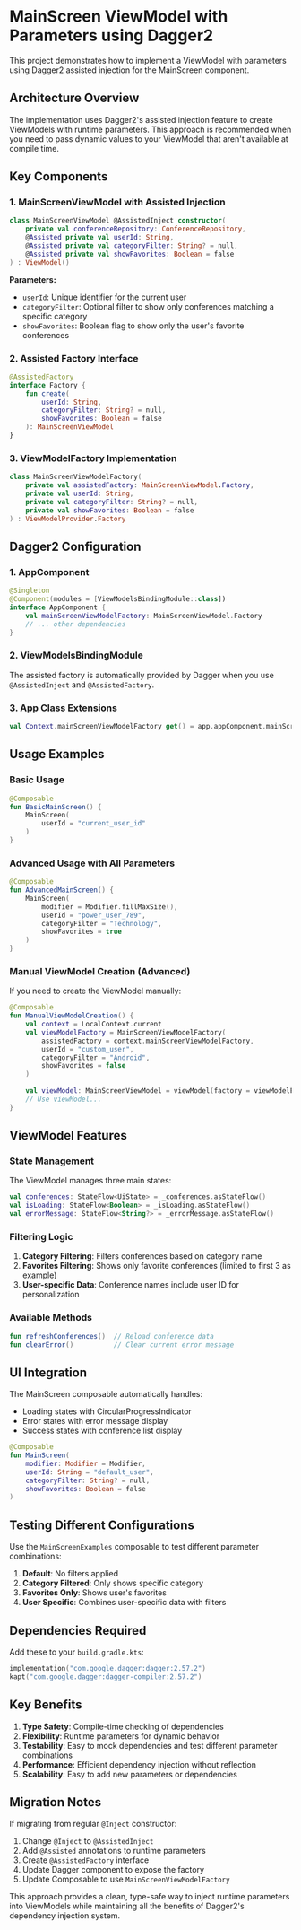 # MainScreen ViewModel with Parameters using Dagger2

This project demonstrates how to implement a ViewModel with parameters using Dagger2 assisted
injection for the MainScreen component.

## Architecture Overview

The implementation uses Dagger2's assisted injection feature to create ViewModels with runtime
parameters. This approach is recommended when you need to pass dynamic values to your ViewModel that
aren't available at compile time.

## Key Components

### 1. MainScreenViewModel with Assisted Injection

```kotlin
class MainScreenViewModel @AssistedInject constructor(
    private val conferenceRepository: ConferenceRepository,
    @Assisted private val userId: String,
    @Assisted private val categoryFilter: String? = null,
    @Assisted private val showFavorites: Boolean = false
) : ViewModel()
```

**Parameters:**

- `userId`: Unique identifier for the current user
- `categoryFilter`: Optional filter to show only conferences matching a specific category
- `showFavorites`: Boolean flag to show only the user's favorite conferences

### 2. Assisted Factory Interface

```kotlin
@AssistedFactory
interface Factory {
    fun create(
        userId: String,
        categoryFilter: String? = null,
        showFavorites: Boolean = false
    ): MainScreenViewModel
}
```

### 3. ViewModelFactory Implementation

```kotlin
class MainScreenViewModelFactory(
    private val assistedFactory: MainScreenViewModel.Factory,
    private val userId: String,
    private val categoryFilter: String? = null,
    private val showFavorites: Boolean = false
) : ViewModelProvider.Factory
```

## Dagger2 Configuration

### 1. AppComponent

```kotlin
@Singleton
@Component(modules = [ViewModelsBindingModule::class])
interface AppComponent {
    val mainScreenViewModelFactory: MainScreenViewModel.Factory
    // ... other dependencies
}
```

### 2. ViewModelsBindingModule

The assisted factory is automatically provided by Dagger when you use `@AssistedInject` and
`@AssistedFactory`.

### 3. App Class Extensions

```kotlin
val Context.mainScreenViewModelFactory get() = app.appComponent.mainScreenViewModelFactory
```

## Usage Examples

### Basic Usage

```kotlin
@Composable
fun BasicMainScreen() {
    MainScreen(
        userId = "current_user_id"
    )
}
```

### Advanced Usage with All Parameters

```kotlin
@Composable
fun AdvancedMainScreen() {
    MainScreen(
        modifier = Modifier.fillMaxSize(),
        userId = "power_user_789",
        categoryFilter = "Technology",
        showFavorites = true
    )
}
```

### Manual ViewModel Creation (Advanced)

If you need to create the ViewModel manually:

```kotlin
@Composable
fun ManualViewModelCreation() {
    val context = LocalContext.current
    val viewModelFactory = MainScreenViewModelFactory(
        assistedFactory = context.mainScreenViewModelFactory,
        userId = "custom_user",
        categoryFilter = "Android",
        showFavorites = false
    )
    
    val viewModel: MainScreenViewModel = viewModel(factory = viewModelFactory)
    // Use viewModel...
}
```

## ViewModel Features

### State Management

The ViewModel manages three main states:

```kotlin
val conferences: StateFlow<UiState> = _conferences.asStateFlow()
val isLoading: StateFlow<Boolean> = _isLoading.asStateFlow()
val errorMessage: StateFlow<String?> = _errorMessage.asStateFlow()
```

### Filtering Logic

1. **Category Filtering**: Filters conferences based on category name
2. **Favorites Filtering**: Shows only favorite conferences (limited to first 3 as example)
3. **User-specific Data**: Conference names include user ID for personalization

### Available Methods

```kotlin
fun refreshConferences()  // Reload conference data
fun clearError()          // Clear current error message
```

## UI Integration

The MainScreen composable automatically handles:

- Loading states with CircularProgressIndicator
- Error states with error message display
- Success states with conference list display

```kotlin
@Composable
fun MainScreen(
    modifier: Modifier = Modifier,
    userId: String = "default_user",
    categoryFilter: String? = null,
    showFavorites: Boolean = false
)
```

## Testing Different Configurations

Use the `MainScreenExamples` composable to test different parameter combinations:

1. **Default**: No filters applied
2. **Category Filtered**: Only shows specific category
3. **Favorites Only**: Shows user's favorites
4. **User Specific**: Combines user-specific data with filters

## Dependencies Required

Add these to your `build.gradle.kts`:

```kotlin
implementation("com.google.dagger:dagger:2.57.2")
kapt("com.google.dagger:dagger-compiler:2.57.2")
```

## Key Benefits

1. **Type Safety**: Compile-time checking of dependencies
2. **Flexibility**: Runtime parameters for dynamic behavior
3. **Testability**: Easy to mock dependencies and test different parameter combinations
4. **Performance**: Efficient dependency injection without reflection
5. **Scalability**: Easy to add new parameters or dependencies

## Migration Notes

If migrating from regular `@Inject` constructor:

1. Change `@Inject` to `@AssistedInject`
2. Add `@Assisted` annotations to runtime parameters
3. Create `@AssistedFactory` interface
4. Update Dagger component to expose the factory
5. Update Composable to use `MainScreenViewModelFactory`

This approach provides a clean, type-safe way to inject runtime parameters into ViewModels while
maintaining all the benefits of Dagger2's dependency injection system.
